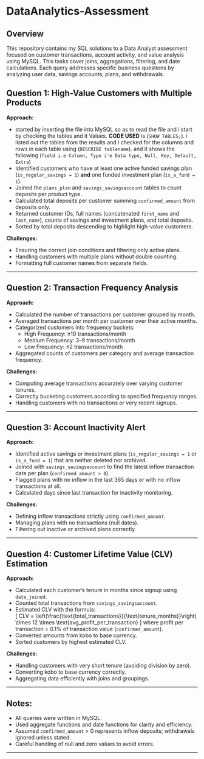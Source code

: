 # DataAnalytics-Assessment

## Overview

This repository contains my SQL solutions to a Data Analyst assessment focused on customer transactions, account activity, and value analysis using MySQL. This tasks cover joins, aggregations, filtering, and date calculations. Each query addresses specific business questions by analyzing user data, savings accounts, plans, and withdrawals.


## Question 1: High-Value Customers with Multiple Products

**Approach:**

- started by inserting the file into MySQL so as to read the file and i start by checking the tables and it Values. **CODE USED** is (`SHOW TABLES;`). i listed out the tables from the results and i checked for the columns and rows in each table using (`DESCRIBE tablename`). and it shows the following (`field i.e Column, Type i'e Data type, Null, Key, Default, Extra`)
- Identified customers who have at least one active funded savings plan (`is_regular_savings = 1`) **and** one funded investment plan (`is_a_fund = 1`).
- Joined the `plans_plan` and `savings_savingsaccount` tables to count deposits per product type.
- Calculated total deposits per customer summing `confirmed_amount` from deposits only.
- Returned customer IDs, full names (concatenated `first_name` and `last_name`), counts of savings and investment plans, and total deposits.
- Sorted by total deposits descending to highlight high-value customers.

**Challenges:**

- Ensuring the correct join conditions and filtering only active plans.
- Handling customers with multiple plans without double counting.
- Formatting full customer names from separate fields.

---

## Question 2: Transaction Frequency Analysis

**Approach:**

- Calculated the number of transactions per customer grouped by month.
- Averaged transactions per month per customer over their active months.
- Categorized customers into frequency buckets:
  - High Frequency: ≥10 transactions/month
  - Medium Frequency: 3–9 transactions/month
  - Low Frequency: ≤2 transactions/month
- Aggregated counts of customers per category and average transaction frequency.

**Challenges:**

- Computing average transactions accurately over varying customer tenures.
- Correctly bucketing customers according to specified frequency ranges.
- Handling customers with no transactions or very recent signups.

---

## Question 3: Account Inactivity Alert

**Approach:**

- Identified active savings or investment plans (`is_regular_savings = 1` or `is_a_fund = 1`) that are neither deleted nor archived.
- Joined with `savings_savingsaccount` to find the latest inflow transaction date per plan (`confirmed_amount > 0`).
- Flagged plans with no inflow in the last 365 days or with no inflow transactions at all.
- Calculated days since last transaction for inactivity monitoring.

**Challenges:**

- Defining inflow transactions strictly using `confirmed_amount`.
- Managing plans with no transactions (null dates).
- Filtering out inactive or archived plans correctly.

---

## Question 4: Customer Lifetime Value (CLV) Estimation

**Approach:**

- Calculated each customer’s tenure in months since signup using `date_joined`.
- Counted total transactions from `savings_savingsaccount`.
- Estimated CLV with the formula:  
  \[
  CLV = \left(\frac{\text{total\_transactions}}{\text{tenure\_months}}\right) \times 12 \times \text{avg\_profit\_per\_transaction}
  \]
  where profit per transaction = 0.1% of transaction value (`confirmed_amount`).
- Converted amounts from kobo to base currency.
- Sorted customers by highest estimated CLV.

**Challenges:**

- Handling customers with very short tenure (avoiding division by zero).
- Converting kobo to base currency correctly.
- Aggregating data efficiently with joins and groupings.

---

## Notes:

- All queries were written in MySQL.
- Used aggregate functions and date functions for clarity and efficiency.
- Assumed `confirmed_amount` > 0 represents inflow deposits; withdrawals ignored unless stated.
- Careful handling of null and zero values to avoid errors.

---
